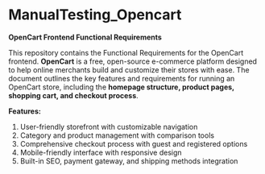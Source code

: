 # ManualTesting_Opencart

**OpenCart Frontend Functional Requirements**

This repository contains the Functional Requirements for the OpenCart frontend. 
**OpenCart** is a free, open-source e-commerce platform designed to help online merchants build and customize their stores with ease. 
The document outlines the key features and requirements for running an OpenCart store, including the **homepage structure, product pages, shopping cart, and checkout process**.

**Features:**
1. User-friendly storefront with customizable navigation
2. Category and product management with comparison tools
3. Comprehensive checkout process with guest and registered options
4. Mobile-friendly interface with responsive design
5. Built-in SEO, payment gateway, and shipping methods integration
